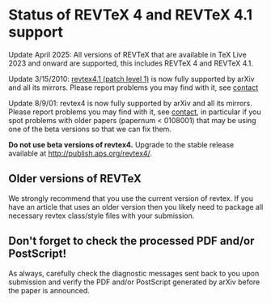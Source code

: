 # Status of REVTeX 4 and REVTeX 4.1 support

<span class="note">Update April 2025:</span> All versions of REVTeX
that are available in TeX Live 2023 and onward are supported, this includes
REVTeX 4 and REVTeX 4.1.

<span class="note">Update 3/15/2010:</span> [revtex4.1 (patch
level 1)](http://authors.aps.org/revtex4/) is now fully supported by
arXiv and all its mirrors. Please report problems you may find with it,
see [contact](../../help/contact.md)

<span class="note">Update 8/9/01:</span> revtex4 is now fully supported
by arXiv and all its mirrors. Please report problems you may find with
it, see [contact](../../help/contact.md), in particular if you
spot problems with older papers (papernum \< 0108001) that may be using
one of the beta versions so that we can fix them.

**Do not use beta versions of revtex4.** Upgrade to the stable release
available at <http://publish.aps.org/revtex4/>.

## Older versions of REVTeX

We strongly recommend that you use the current version of revtex. If you
have an article that uses an older version then you likely need to
package all necessary revtex class/style files with your submission.

## Don't forget to check the processed PDF and/or PostScript\!

As always, carefully check the diagnostic messages sent back to you upon
submission and <span class="note">verify the PDF and/or PostScript
generated by arXiv before the paper is announced</span>.
